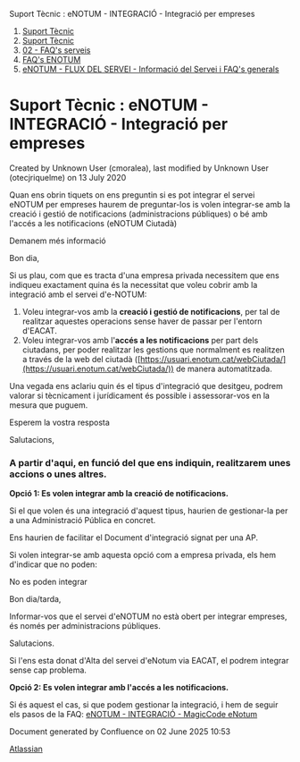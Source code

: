 Suport Tècnic : eNOTUM - INTEGRACIÓ - Integració per empreses  

1.  [Suport Tècnic](index.md)
2.  [Suport Tècnic](13893782.md)
3.  [02 - FAQ's serveis](26313393.md)
4.  [FAQ's ENOTUM](28705561.md)
5.  [eNOTUM - FLUX DEL SERVEI - Informació del Servei i FAQ's generals](26313306.md)

Suport Tècnic : eNOTUM - INTEGRACIÓ - Integració per empreses
=============================================================

Created by Unknown User (cmoralea), last modified by Unknown User (otecjriquelme) on 13 July 2020

Quan ens obrin tiquets on ens preguntin si es pot integrar el servei eNOTUM per empreses haurem de preguntar-los is volen integrar-se amb la creació i gestió de notificacions (administracions públiques) o bé amb l'accés a les notificacions (eNOTUM Ciutadà)

  

Demanem més informació

Bon dia,

Si us plau, com que es tracta d'una empresa privada necessitem que ens indiqueu exactament quina és la necessitat que voleu cobrir amb la integració amb el servei d'e-NOTUM:

1.  Voleu integrar-vos amb la **creació i gestió de notificacions**, per tal de realitzar aquestes operacions sense haver de passar per l'entorn d'EACAT.
2.  Voleu integrar-vos amb l'**accés a les notificacions** per part dels ciutadans, per poder realitzar les gestions que normalment es realitzen a través de la web del ciutadà ([https://usuari.enotum.cat/webCiutada/](https://usuari.enotum.cat/webCiutada/)) de manera automatitzada.

Una vegada ens aclariu quin és el tipus d'integració que desitgeu, podrem valorar si tècnicament i jurídicament és possible i assessorar-vos en la mesura que puguem.

Esperem la vostra resposta

Salutacions,

  

### A partir d'aqui, en funció del que ens indiquin, realitzarem unes accions o unes altres.

**Opció 1: Es volen integrar amb la creació de notificacions.**

Si el que volen és una integració d'aquest tipus, haurien de gestionar-la per a una Administració Pública en concret.

Ens haurien de facilitar el Document d'integració signat per una AP.

Si volen integrar-se amb aquesta opció com a empresa privada, els hem d'indicar que no poden:

No es poden integrar

Bon dia/tarda,

Informar-vos que el servei d'eNOTUM no està obert per integrar empreses, és només per administracions públiques.

Salutacions.

Si l'ens esta donat d'Alta del servei d'eNotum via EACAT, el podrem integrar sense cap problema.

  

  

**Opció 2: Es volen integrar amb l'accés a les notificacions.**

Si és aquest el cas, si que podem gestionar la integració, i hem de seguir els pasos de la FAQ: [eNOTUM - INTEGRACIÓ - MagicCode eNotum](24216292.md)

Document generated by Confluence on 02 June 2025 10:53

[Atlassian](http://www.atlassian.com/)